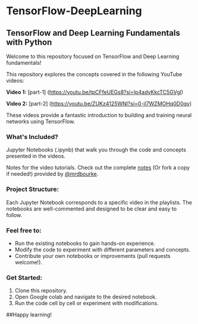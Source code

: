 # TensorFlow-DeepLearning
## TensorFlow and Deep Learning Fundamentals with Python
Welcome to this repository focused on TensorFlow and Deep Learning fundamentals!

This repository explores the concepts covered in the following YouTube videos:

**Video 1:** [part-1] (https://youtu.be/tpCFfeUEGs8?si=lp4adyKkcTC5GVgI)

**Video 2:** [part-2] (https://youtu.be/ZUKz4125WNI?si=0-il7WZMOHq0D0qy)

These videos provide a fantastic introduction to building and training neural networks using TensorFlow.

### What's Included?

Jupyter Notebooks (.ipynb) that walk you through the code and concepts presented in the videos.

Notes for the video tutorials. Check out the complete [notes](https://github.com/mrdbourke/tensorflow-deep-learning) (Or fork a copy if needed!) provided by [@mrdbourke](https://github.com/mrdbourke).
### Project Structure:

Each Jupyter Notebook corresponds to a specific video in the playlists. The notebooks are well-commented and designed to be clear and easy to follow.

### Feel free to:

* Run the existing notebooks to gain hands-on experience.
* Modify the code to experiment with different parameters and concepts.
* Contribute your own notebooks or improvements (pull requests welcome!).
### Get Started:

1. Clone this repository.
2. Open Google colab and navigate to the desired notebook.
3. Run the code cell by cell or experiment with modifications.

##Happy learning!
